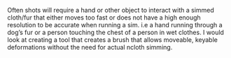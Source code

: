 Often shots will require a hand or other object to interact with a simmed cloth/fur that either moves too fast or does not have a high enough resolution to be accurate when running a sim. i.e a hand running through a dog’s fur or a person touching the chest of a person in wet clothes. I would look at creating a tool that creates a brush that allows moveable, keyable deformations without the need for actual ncloth simming.
